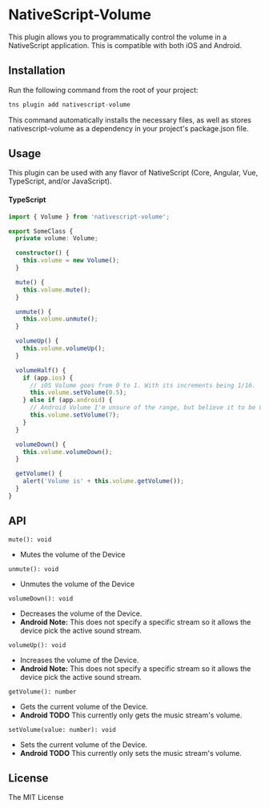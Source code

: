 # NativeScript-Volume

This plugin allows you to programmatically control the volume in a NativeScript application. This is compatible with both iOS and Android.

## Installation

Run the following command from the root of your project:

```javascript
tns plugin add nativescript-volume
```

This command automatically installs the necessary files, as well as stores nativescript-volume as a dependency in your project's package.json file.

## Usage 

This plugin can be used with any flavor of NativeScript (Core, Angular, Vue, TypeScript, and/or JavaScript).

#### TypeScript
```TypeScript
import { Volume } from 'nativescript-volume';

export SomeClass {
  private volume: Volume;

  constructor() {
    this.volume = new Volume();
  }

  mute() {
    this.volume.mute();
  }

  unmute() {
    this.volume.unmute();
  }

  volumeUp() {
    this.volume.volumeUp();
  }

  volumeHalf() {
    if (app.ios) {
      // iOS Volume goes from 0 to 1. With its increments being 1/16.
      this.volume.setVolume(0.5);
    } else if (app.android) {
      // Android Volume I'm unsure of the range, but believe it to be 0 to 15.
      this.volume.setVolume(7);
    }
  }

  volumeDown() {
    this.volume.volumeDown();
  }

  getVolume() {
    alert('Volume is' + this.volume.getVolume());
  }
}
```

## API

`mute(): void`
  * Mutes the volume of the Device

`unmute(): void`
  * Unmutes the volume of the Device

`volumeDown(): void`
  * Decreases the volume of the Device. 
  * **Android Note:** This does not specify a specific stream so it allows the device pick the active sound stream.

`volumeUp(): void`
  * Increases the volume of the Device. 
  * **Android Note:** This does not specify a specific stream so it allows the device pick the active sound stream.

`getVolume(): number`
  * Gets the current volume of the Device.
  * **Android TODO** This currently only gets the music stream's volume.

`setVolume(value: number): void`
  * Sets the current volume of the Device.
  * **Android TODO** This currently only sets the music stream's volume.
    
## License

The MIT License
